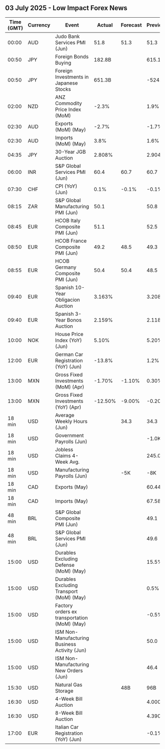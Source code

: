 ## 03 July 2025 - Low Impact Forex News

| Time (GMT) | Currency | Event | Actual | Forecast | Previous |
|------|----------|-------|--------|----------|----------|
| 00:00 | AUD | Judo Bank Services PMI (Jun) | 51.8 | 51.3 | 51.3 |
| 00:50 | JPY | Foreign Bonds Buying | 182.8B |  | 615.1B |
| 00:50 | JPY | Foreign Investments in Japanese Stocks | 651.3B |  | -524.1B |
| 02:00 | NZD | ANZ Commodity Price Index (MoM) | -2.3% |  | 1.9% |
| 02:30 | AUD | Exports (MoM) (May) | -2.7% |  | -1.7% |
| 02:30 | AUD | Imports (MoM) (May) | 3.8% |  | 1.6% |
| 04:35 | JPY | 30-Year JGB Auction | 2.808% |  | 2.904% |
| 06:00 | INR | S&P Global Services PMI (Jun) | 60.4 | 60.7 | 60.7 |
| 07:30 | CHF | CPI (YoY) (Jun) | 0.1% | -0.1% | -0.1% |
| 08:15 | ZAR | S&P Global Manufacturing PMI (Jun) | 50.1 |  | 50.8 |
| 08:45 | EUR | HCOB Italy Composite PMI (Jun) | 51.1 |  | 52.5 |
| 08:50 | EUR | HCOB France Composite PMI (Jun) | 49.2 | 48.5 | 49.3 |
| 08:55 | EUR | HCOB Germany Composite PMI (Jun) | 50.4 | 50.4 | 48.5 |
| 09:40 | EUR | Spanish 10-Year Obligacion Auction | 3.163% |  | 3.208% |
| 09:40 | EUR | Spanish 3-Year Bonos Auction | 2.159% |  | 2.118% |
| 10:00 | NOK | House Price Index (YoY) (Jun) | 5.10% |  | 5.20% |
| 12:00 | EUR | German Car Registration (YoY) (Jun) | -13.8% |  | 1.2% |
| 13:00 | MXN | Gross Fixed Investments (MoM) (Apr) | -1.70% | -1.10% | 0.30% |
| 13:00 | MXN | Gross Fixed Investments (YoY) (Apr) | -12.50% | -9.00% | -0.20% |
| 18 min | USD | Average Weekly Hours (Jun) |  | 34.3 | 34.3 |
| 18 min | USD | Government Payrolls (Jun) |  |  | -1.0K |
| 18 min | USD | Jobless Claims 4-Week Avg. |  |  | 245.00K |
| 18 min | USD | Manufacturing Payrolls (Jun) |  | -5K | -8K |
| 18 min | CAD | Exports (May) |  |  | 60.44B |
| 18 min | CAD | Imports (May) |  |  | 67.58B |
| 48 min | BRL | S&P Global Composite PMI (Jun) |  |  | 49.1 |
| 48 min | BRL | S&P Global Services PMI (Jun) |  |  | 49.6 |
| 15:00 | USD | Durables Excluding Defense (MoM) (May) |  |  | 15.5% |
| 15:00 | USD | Durables Excluding Transport (MoM) (May) |  |  | 0.5% |
| 15:00 | USD | Factory orders ex transportation (MoM) (May) |  |  | -0.5% |
| 15:00 | USD | ISM Non-Manufacturing Business Activity (Jun) |  |  | 50.0 |
| 15:00 | USD | ISM Non-Manufacturing New Orders (Jun) |  |  | 46.4 |
| 15:30 | USD | Natural Gas Storage |  | 48B | 96B |
| 16:30 | USD | 4-Week Bill Auction |  |  | 4.000% |
| 16:30 | USD | 8-Week Bill Auction |  |  | 4.390% |
| 17:00 | EUR | Italian Car Registration (YoY) (Jun) |  |  | -0.1% |

